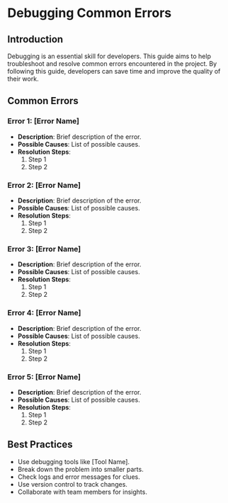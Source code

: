 # Debugging Common Errors

## Introduction
Debugging is an essential skill for developers. This guide aims to help troubleshoot and resolve common errors encountered in the project. By following this guide, developers can save time and improve the quality of their work.

## Common Errors

### Error 1: [Error Name]
- **Description**: Brief description of the error.
- **Possible Causes**: List of possible causes.
- **Resolution Steps**:
  1. Step 1
  2. Step 2

### Error 2: [Error Name]
- **Description**: Brief description of the error.
- **Possible Causes**: List of possible causes.
- **Resolution Steps**:
  1. Step 1
  2. Step 2

### Error 3: [Error Name]
- **Description**: Brief description of the error.
- **Possible Causes**: List of possible causes.
- **Resolution Steps**:
  1. Step 1
  2. Step 2

### Error 4: [Error Name]
- **Description**: Brief description of the error.
- **Possible Causes**: List of possible causes.
- **Resolution Steps**:
  1. Step 1
  2. Step 2

### Error 5: [Error Name]
- **Description**: Brief description of the error.
- **Possible Causes**: List of possible causes.
- **Resolution Steps**:
  1. Step 1
  2. Step 2

## Best Practices
- Use debugging tools like [Tool Name].
- Break down the problem into smaller parts.
- Check logs and error messages for clues.
- Use version control to track changes.
- Collaborate with team members for insights.

<!-- Copilot Instructions: Add new errors as they are identified -->